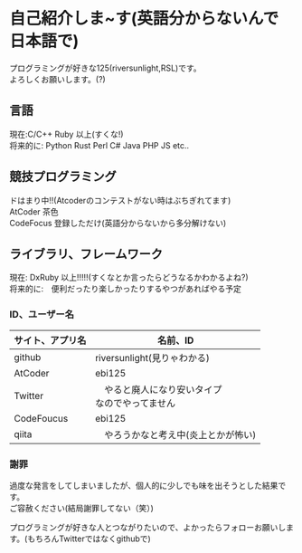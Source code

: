 # 自己紹介しま~す(英語分からないんで日本語で)
プログラミングが好きな125(riversunlight,RSL)です。  
よろしくお願いします。(?)

## 言語
現在:C/C++ Ruby 以上(すくな!)  
将来的に: Python Rust Perl C# Java PHP JS etc..

## 競技プログラミング
ドはまり中!!(Atcoderのコンテストがない時はぶちぎれてます)  
AtCoder 茶色  
CodeFocus 登録しただけ(英語分からないから多分解けない)  

## ライブラリ、フレームワーク
現在: DxRuby 以上!!!!!(すくなとか言ったらどうなるかわかるよね?)  
将来的に:　便利だったり楽しかったりするやつがあればやる予定


### ID、ユーザー名

| サイト、アプリ名 | 名前、ID                    |
|      ----       |   ----                     |
|github           | riversunlight(見りゃわかる) |
|AtCoder          | ebi125                     |
|Twitter          |　やると廃人になり安いタイプ<BR>なのでやってません |
|CodeFoucus       | ebi125                     |
|qiita            |　やろうかなと考え中(炎上とかが怖い) |

###  謝罪
過度な発言をしてしまいましたが、個人的に少しでも味を出そうとした結果です。  
ご容赦ください(結局謝罪してない（笑）)  

プログラミングが好きな人とつながりたいので、よかったらフォローお願いします。(もちろんTwitterではなくgithubで)
